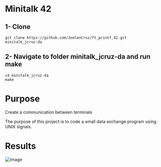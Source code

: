 # Minitalk 42

## 1- Clone
	
	git clone https://github.com/JoelenCruz/ft_printf_42.git minitalk_jcruz-da
  
## 2- Navigate to folder minitalk_jcruz-da and run make
    
    cd minitalk_jcruz-da
   	make
    
# Purpose
Create a communication between terminals

The purpose of this project is to code a small data exchange program
using UNIX signals.

# Results
![image](https://github.com/JoelenCruz/minitalk_42/blob/main/results_minitalk.png)
